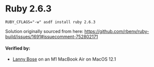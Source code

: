# Ruby 2.6.3

```
RUBY_CFLAGS="-w" asdf install ruby 2.6.3
```

Solution originally sourced from here: https://github.com/rbenv/ruby-build/issues/1691#issuecomment-752802171

#### Verified by:
- [Lanny Bose](https://github.com/LannyBose) on an M1 MacBook Air on MacOS 12.1
